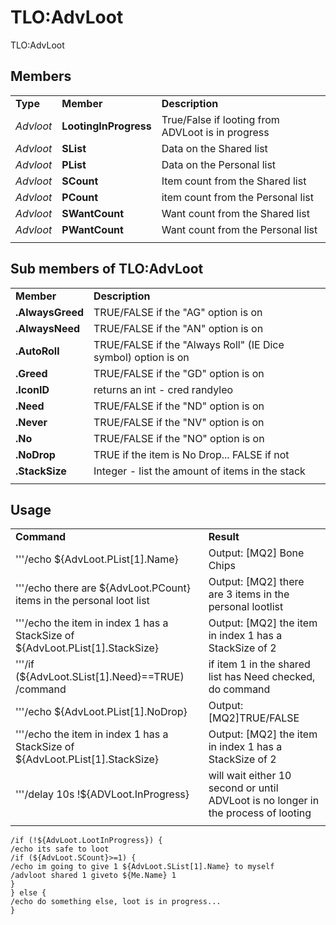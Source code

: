 # TLO:AdvLoot

TLO:AdvLoot

## Members

|  |  |  |
| :--- | :--- | :--- |
| **Type** | **Member** | **Description** |
| _Advloot_ | **LootingInProgress** | True/False if looting from ADVLoot is in progress |
| _Advloot_ | **SList** | Data on the Shared list |
| _Advloot_ | **PList** | Data on the Personal list |
| _Advloot_ | **SCount** | Item count from the Shared list |
| _Advloot_ | **PCount** | item count from the Personal list |
| _Advloot_ | **SWantCount** | Want count from the Shared list |
| _Advloot_ | **PWantCount** | Want count from the Personal list |
|  |  |  |

## Sub members of TLO:AdvLoot

|  |  |
| :--- | :--- |
| **Member** | **Description** |
| **.AlwaysGreed** | TRUE/FALSE if the "AG" option is on |
| **.AlwaysNeed** | TRUE/FALSE if the "AN" option is on |
| **.AutoRoll** | TRUE/FALSE if the "Always Roll" (IE Dice symbol) option is on |
| **.Greed** | TRUE/FALSE if the "GD" option is on |
| **.IconID** | returns an int - cred randyleo |
| **.Need** | TRUE/FALSE if the "ND" option is on |
| **.Never** | TRUE/FALSE if the "NV" option is on |
| **.No** | TRUE/FALSE if the "NO" option is on |
| **.NoDrop** | TRUE if the item is No Drop... FALSE if not |
| **.StackSize** | Integer - list the amount of items in the stack |
|  |  |

## Usage

|  |  |
| :--- | :--- |
| **Command** | **Result** |
| '''/echo ${AdvLoot.PList[1\].Name} | Output: \[MQ2] Bone Chips |
| '''/echo there are ${AdvLoot.PCount} items in the personal loot list | Output: [MQ2] there are 3 items in the personal lootlist |
| '''/echo the item in index 1 has a StackSize of ${AdvLoot.PList[1\].StackSize} | Output: \[MQ2] the item in index 1 has a StackSize of 2 |
| '''/if (${AdvLoot.SList[1].Need}==TRUE) /command | if item 1 in the shared list has Need checked, do command |
| '''/echo ${AdvLoot.PList[1\].NoDrop} | Output: \[MQ2]TRUE/FALSE |
| '''/echo the item in index 1 has a StackSize of ${AdvLoot.PList[1\].StackSize} | Output: \[MQ2] the item in index 1 has a StackSize of 2 |
| '''/delay 10s !${ADVLoot.InProgress} | will wait either 10 second or until ADVLoot is no longer in the process of looting |
|  |  |

`/if (!${AdvLoot.LootInProgress}) {`  
`/echo its safe to loot`  
`/if (${AdvLoot.SCount}>=1) {`  
`/echo im going to give 1 ${AdvLoot.SList[1].Name} to myself`  
`/advloot shared 1 giveto ${Me.Name} 1`  
`}`  
`} else {`  
`/echo do something else, loot is in progress...`  
`}`
